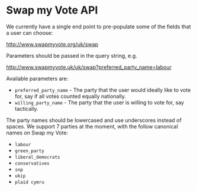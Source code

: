 Swap my Vote API
================

We currently have a single end point to pre-populate some of the fields that a user can choose:

http://www.swapmyvote.org/uk/swap

Parameters should be passed in the query string, e.g.

http://www.swapmyvote.uk/uk/swap?preferred_party_name=labour

Available parameters are:

* `preferred_party_name` - The party that the user would ideally like to vote for, say if all votes counted equally nationally.
* `willing_party_name` - The party that the user is willing to vote for, say tactically.

The party names should be lowercased and use underscores instead of spaces. We support 7 parties at the moment, with the follow canonical names on Swap my Vote:

* `labour`
* `green_party`
* `liberal_democrats`
* `conservatives`
* `snp`
* `ukip`
* `plaid cymru`